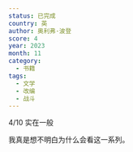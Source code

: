 ```yaml
---
status: 已完成
country: 英
author: 奥利弗·波登
score: 4
year: 2023
month: 11
category:
  - 书籍
tags:
  - 文学
  - 改编
  - 战斗
---
```

4/10 实在一般

我真是想不明白为什么会看这一系列。